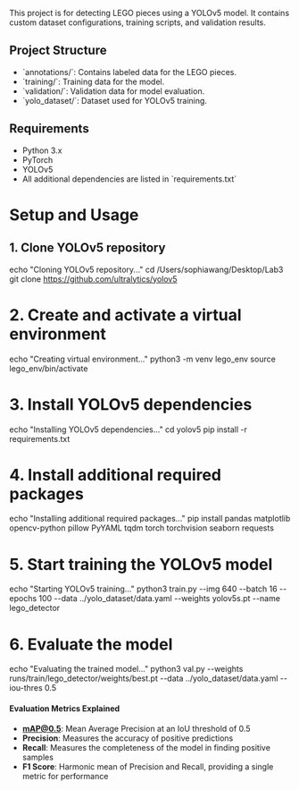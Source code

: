 
This project is for detecting LEGO pieces using a YOLOv5 model. It contains custom dataset configurations, training scripts, and validation results.

## Project Structure
- \`annotations/\`: Contains labeled data for the LEGO pieces.
- \`training/\`: Training data for the model.
- \`validation/\`: Validation data for model evaluation.
- \`yolo_dataset/\`: Dataset used for YOLOv5 training.

## Requirements
- Python 3.x
- PyTorch
- YOLOv5
- All additional dependencies are listed in \`requirements.txt\`


# Setup and Usage
## 1. Clone YOLOv5 repository
echo "Cloning YOLOv5 repository..."
cd /Users/sophiawang/Desktop/Lab3
git clone https://github.com/ultralytics/yolov5

# 2. Create and activate a virtual environment
echo "Creating virtual environment..."
python3 -m venv lego_env
source lego_env/bin/activate

# 3. Install YOLOv5 dependencies
echo "Installing YOLOv5 dependencies..."
cd yolov5
pip install -r requirements.txt

# 4. Install additional required packages
echo "Installing additional required packages..."
pip install pandas matplotlib opencv-python pillow PyYAML tqdm torch torchvision seaborn requests

# 5. Start training the YOLOv5 model
echo "Starting YOLOv5 training..."
python3 train.py --img 640 --batch 16 --epochs 100 --data ../yolo_dataset/data.yaml --weights yolov5s.pt --name lego_detector

# 6. Evaluate the model
echo "Evaluating the trained model..."
python3 val.py --weights runs/train/lego_detector/weights/best.pt --data ../yolo_dataset/data.yaml --iou-thres 0.5


#### Evaluation Metrics Explained
- **mAP@0.5**: Mean Average Precision at an IoU threshold of 0.5
- **Precision**: Measures the accuracy of positive predictions
- **Recall**: Measures the completeness of the model in finding positive samples
- **F1 Score**: Harmonic mean of Precision and Recall, providing a single metric for performance


